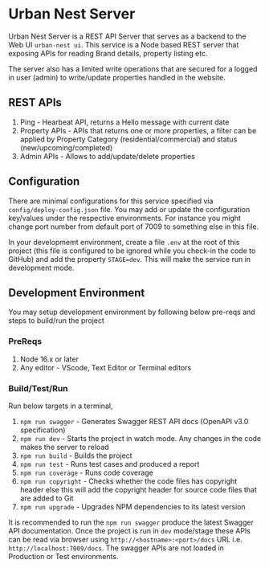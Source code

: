 # Urban Nest Server

Urban Nest Server is a REST API Server that serves as a backend to the Web UI `urban-nest ui`. This service is a Node based REST server that exposing APIs for reading Brand details, property listing etc.

The server also has a limited write operations that are secured for a logged in user (admin) to write/update properties handled in the website.


## REST APIs

1. Ping - Hearbeat API, returns a Hello message with current date
2. Property APIs - APIs that returns one or more properties, a filter can be applied by Property Category (residential/commercial) and status (new/upcoming/completed)
3. Admin APIs - Allows to add/update/delete properties

## Configuration

There are minimal configurations for this service specified via `config/deploy-config.json` file. You may add or update the configuration key/values under the respective environments. For instance you might change port number from default port of 7009 to something else in this file.

In your developmemt environment, create a file `.env` at the root of this project (this file is configured to be ignored while you check-in the code to GitHub) and add the property `STAGE=dev`. This will make the service run in development mode.

## Development Environment

You may setup development environment by following below pre-reqs and steps to build/run the project

### PreReqs

1. Node 16.x or later
2. Any editor - VScode, Text Editor or Terminal editors

### Build/Test/Run

Run below targets in a terminal,

1. `npm run swagger` - Generates Swagger REST API docs (OpenAPI v3.0 specification)
2. `npm run dev` - Starts the project in watch mode. Any changes in the code makes the server to reload
3. `npm run build` - Builds the project
4. `npm run test` - Runs test cases and produced a report
5. `npm run coverage` - Runs code coverage
6. `npm run copyright` - Checks whether the code files has copyright header else this will add the copyright header for source code files that are added to Git
7. `npm run upgrade` - Upgrades NPM dependencies to its latest version


It is recommended to run the `npm run swagger` produce the latest Swagger API documentation. Once the project is run in `dev` mode/stage these APIs can be read via browser using `http://<hostname>:<port>/docs` URL i.e. `http://localhost:7009/docs`. The swagger APIs are not loaded in Production or Test environments.